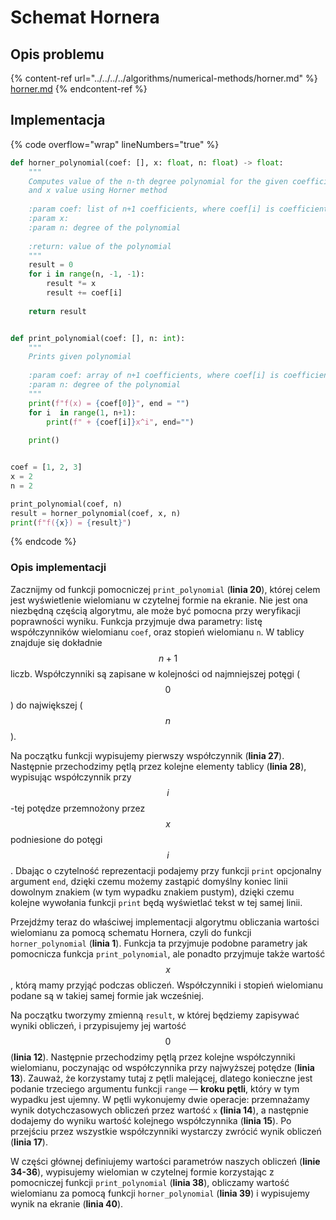 # Schemat Hornera

## Opis problemu

{% content-ref url="../../../../algorithms/numerical-methods/horner.md" %}
[horner.md](../../../../algorithms/numerical-methods/horner.md)
{% endcontent-ref %}

## Implementacja

{% code overflow="wrap" lineNumbers="true" %}
```python
def horner_polynomial(coef: [], x: float, n: float) -> float:
    """
    Computes value of the n-th degree polynomial for the given coefficients 
    and x value using Horner method
    
    :param coef: list of n+1 coefficients, where coef[i] is coefficient for the x^i
    :param x:
    :param n: degree of the polynomial
    
    :return: value of the polynomial
    """
    result = 0
    for i in range(n, -1, -1):
        result *= x
        result += coef[i]
        
    return result


def print_polynomial(coef: [], n: int):
    """
    Prints given polynomial
    
    :param coef: array of n+1 coefficients, where coef[i] is coefficient for the x^i
    :param n: degree of the polynomial
    """
    print(f"f(x) = {coef[0]}", end = "")
    for i  in range(1, n+1):
        print(f" + {coef[i]}x^i", end="") 
    
    print()


coef = [1, 2, 3]
x = 2
n = 2

print_polynomial(coef, n)
result = horner_polynomial(coef, x, n)
print(f"f({x}) = {result}")
```
{% endcode %}

### Opis implementacji

Zacznijmy od funkcji pomocniczej `print_polynomial` (**linia 20**), której celem jest wyświetlenie wielomianu w czytelnej formie na ekranie. Nie jest ona niezbędną częścią algorytmu, ale może być pomocna przy weryfikacji poprawności wyniku. Funkcja przyjmuje dwa parametry: listę współczynników wielomianu `coef`, oraz stopień wielomianu `n`. W tablicy znajduje się dokładnie $$n+1$$ liczb. Współczynniki są zapisane w kolejności od najmniejszej potęgi ($$0$$) do największej ($$n$$).

Na początku funkcji wypisujemy pierwszy współczynnik (**linia 27**). Następnie przechodzimy pętlą przez kolejne elementy tablicy (**linia 28**), wypisując współczynnik przy $$i$$-tej potędze przemnożony przez $$x$$ podniesione do potęgi $$i$$.  Dbając o czytelność reprezentacji podajemy przy funkcji `print` opcjonalny argument `end`, dzięki czemu możemy zastąpić domyślny koniec linii dowolnym znakiem (w tym wypadku znakiem pustym), dzięki czemu kolejne wywołania funkcji `print` będą wyświetlać tekst w tej samej linii.

Przejdźmy teraz do właściwej implementacji algorytmu obliczania wartości wielomianu za pomocą schematu Hornera, czyli do funkcji `horner_polynomial` (**linia 1**). Funkcja ta przyjmuje podobne parametry jak pomocnicza funkcja `print_polynomial`, ale ponadto przyjmuje także wartość $$x$$, którą mamy przyjąć podczas obliczeń. Współczynniki i stopień wielomianu podane są w takiej samej formie jak wcześniej.

Na początku tworzymy zmienną `result`, w której będziemy zapisywać wyniki obliczeń, i przypisujemy jej wartość $$0$$ (**linia 12**). Następnie przechodzimy pętlą przez kolejne współczynniki wielomianu, poczynając od współczynnika przy najwyższej potędze (**linia 13**). Zauważ, że korzystamy tutaj z pętli malejącej, dlatego konieczne jest podanie trzeciego argumentu funkcji `range` — **kroku pętli**, który w tym wypadku jest ujemny. W pętli wykonujemy dwie operacje: przemnażamy wynik dotychczasowych obliczeń przez wartość `x` **(linia 14**), a następnie dodajemy do wyniku wartość kolejnego współczynnika (**linia 15**). Po przejściu przez wszystkie współczynniki wystarczy zwrócić wynik obliczeń (**linia 17**).

W części głównej definiujemy wartości parametrów naszych obliczeń (**linie 34-36**), wypisujemy wielomian w czytelnej formie korzystając z pomocniczej funkcji `print_polynomial` (**linia 38**), obliczamy wartość wielomianu za pomocą funkcji `horner_polynomial` (**linia 39**) i wypisujemy wynik na ekranie (**linia 40**).
